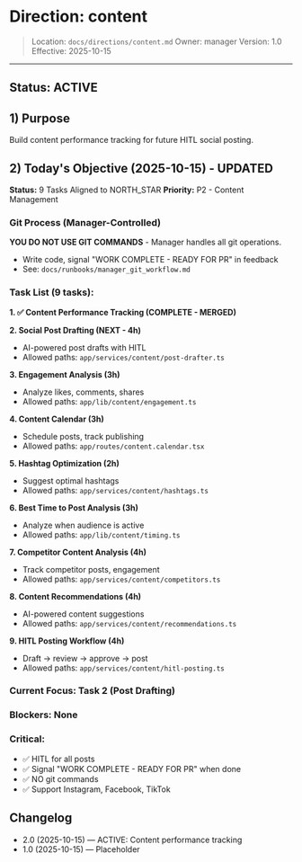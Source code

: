 # Direction: content

> Location: `docs/directions/content.md`
> Owner: manager
> Version: 1.0
> Effective: 2025-10-15

---

## Status: ACTIVE

## 1) Purpose
Build content performance tracking for future HITL social posting.

## 2) Today's Objective (2025-10-15) - UPDATED

**Status:** 9 Tasks Aligned to NORTH_STAR
**Priority:** P2 - Content Management

### Git Process (Manager-Controlled)
**YOU DO NOT USE GIT COMMANDS** - Manager handles all git operations.
- Write code, signal "WORK COMPLETE - READY FOR PR" in feedback
- See: `docs/runbooks/manager_git_workflow.md`

### Task List (9 tasks):

**1. ✅ Content Performance Tracking (COMPLETE - MERGED)**

**2. Social Post Drafting (NEXT - 4h)**
- AI-powered post drafts with HITL
- Allowed paths: `app/services/content/post-drafter.ts`

**3. Engagement Analysis (3h)**
- Analyze likes, comments, shares
- Allowed paths: `app/lib/content/engagement.ts`

**4. Content Calendar (3h)**
- Schedule posts, track publishing
- Allowed paths: `app/routes/content.calendar.tsx`

**5. Hashtag Optimization (2h)**
- Suggest optimal hashtags
- Allowed paths: `app/services/content/hashtags.ts`

**6. Best Time to Post Analysis (3h)**
- Analyze when audience is active
- Allowed paths: `app/lib/content/timing.ts`

**7. Competitor Content Analysis (4h)**
- Track competitor posts, engagement
- Allowed paths: `app/services/content/competitors.ts`

**8. Content Recommendations (4h)**
- AI-powered content suggestions
- Allowed paths: `app/services/content/recommendations.ts`

**9. HITL Posting Workflow (4h)**
- Draft → review → approve → post
- Allowed paths: `app/services/content/hitl-posting.ts`

### Current Focus: Task 2 (Post Drafting)

### Blockers: None

### Critical:
- ✅ HITL for all posts
- ✅ Signal "WORK COMPLETE - READY FOR PR" when done
- ✅ NO git commands
- ✅ Support Instagram, Facebook, TikTok

## Changelog
* 2.0 (2025-10-15) — ACTIVE: Content performance tracking
* 1.0 (2025-10-15) — Placeholder
